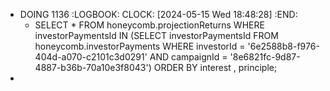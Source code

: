 - DOING 1136
  :LOGBOOK:
  CLOCK: [2024-05-15 Wed 18:48:28]
  :END:
	- SELECT 
	      *
	  FROM
	      honeycomb.projectionReturns
	  WHERE
	      investorPaymentsId IN (SELECT 
	              investorPaymentsId
	          FROM
	              honeycomb.investorPayments
	          WHERE
	              investorId = '6e2588b8-f976-404d-a070-c2101c3d0291'
	                  AND campaignId = '8e6821fc-9d87-4887-b36b-70a10e3f8043')
	  ORDER BY interest , principle;
-